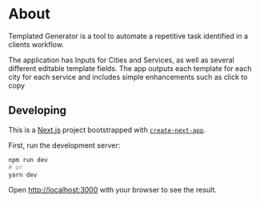 # About

Templated Generator is a tool to automate a repetitive task identified in a clients workflow.

The application has Inputs for Cities and Services, as well as several different editable template fields.
The app outputs each template for each city for each service and includes simple enhancements such as click to copy

## Developing

This is a [Next.js](https://nextjs.org/) project bootstrapped with [`create-next-app`](https://github.com/vercel/next.js/tree/canary/packages/create-next-app).

First, run the development server:

```bash
npm run dev
# or
yarn dev
```

Open [http://localhost:3000](http://localhost:3000) with your browser to see the result.
